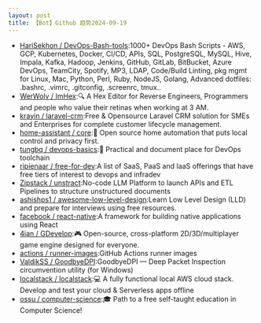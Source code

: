 ```yaml
---
layout: post
title: 【Bot】Github 趋势2024-09-19
---
```


* [HariSekhon / DevOps-Bash-tools](https://github.com/HariSekhon/DevOps-Bash-tools):1000+ DevOps Bash Scripts - AWS, GCP, Kubernetes, Docker, CI/CD, APIs, SQL, PostgreSQL, MySQL, Hive, Impala, Kafka, Hadoop, Jenkins, GitHub, GitLab, BitBucket, Azure DevOps, TeamCity, Spotify, MP3, LDAP, Code/Build Linting, pkg mgmt for Linux, Mac, Python, Perl, Ruby, NodeJS, Golang, Advanced dotfiles: .bashrc, .vimrc, .gitconfig, .screenrc, tmux..
* [WerWolv / ImHex](https://github.com/WerWolv/ImHex):🔍 A Hex Editor for Reverse Engineers, Programmers and people who value their retinas when working at 3 AM.
* [krayin / laravel-crm](https://github.com/krayin/laravel-crm):Free & Opensource Laravel CRM solution for SMEs and Enterprises for complete customer lifecycle management.
* [home-assistant / core](https://github.com/home-assistant/core):🏡 Open source home automation that puts local control and privacy first.
* [tungbq / devops-basics](https://github.com/tungbq/devops-basics):🚀 Practical and document place for DevOps toolchain
* [ripienaar / free-for-dev](https://github.com/ripienaar/free-for-dev):A list of SaaS, PaaS and IaaS offerings that have free tiers of interest to devops and infradev
* [Zipstack / unstract](https://github.com/Zipstack/unstract):No-code LLM Platform to launch APIs and ETL Pipelines to structure unstructured documents
* [ashishps1 / awesome-low-level-design](https://github.com/ashishps1/awesome-low-level-design):Learn Low Level Design (LLD) and prepare for interviews using free resources.
* [facebook / react-native](https://github.com/facebook/react-native):A framework for building native applications using React
* [4ian / GDevelop](https://github.com/4ian/GDevelop):🎮 Open-source, cross-platform 2D/3D/multiplayer game engine designed for everyone.
* [actions / runner-images](https://github.com/actions/runner-images):GitHub Actions runner images
* [ValdikSS / GoodbyeDPI](https://github.com/ValdikSS/GoodbyeDPI):GoodbyeDPI — Deep Packet Inspection circumvention utility (for Windows)
* [localstack / localstack](https://github.com/localstack/localstack):💻 A fully functional local AWS cloud stack. Develop and test your cloud & Serverless apps offline
* [ossu / computer-science](https://github.com/ossu/computer-science):🎓 Path to a free self-taught education in Computer Science!
